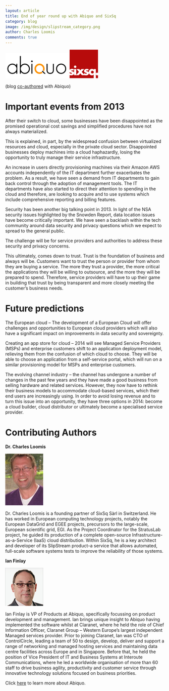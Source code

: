 ```yaml
---
layout: article
title: End of year round up with Abiquo and SixSq
category: blog
image: /img/design/slipstream_category.png
author: Charles Loomis
comments: true
---
```


![Abiquo](/img/content/logo_abiquo.jpg "Abiquo logo")
![SixSq](/img/design/logo_clean.png "SixSq logo")

(blog [co-authored](http://www.abiquo.com/2013/12/18/end-year-round-abiquo-sixsq/) with Abiquo)

Important events from 2013
=====

After their switch to cloud, some businesses have been disappointed as the promised operational cost savings and simplified  procedures have not always materialized.

This is explained, in part, by the widespread confusion between virtualized resources and cloud, especially in the private cloud sector.  Disappointed businesses deploy machines  into a cloud haphazardly, losing the opportunity to truly manage their service infrastructure.

An increase in users directly provisioning machines via their Amazon AWS accounts independently of the IT department further exacerbates the problem. As a result, we have seen a demand from IT departments to gain back control through the adoption of management tools. The IT departments have also started to direct their attention to spending in the cloud and therefore, are looking to acquire and to use systems which include comprehensive reporting and billing features.

Security has been another big talking point in 2013. In light of the NSA security issues highlighted by the Snowden Report, data location issues have become critically important.  We have seen a backlash within the tech community around data security and privacy questions which we expect to spread to the general public.

The challenge will be for service providers and authorities to address these security and privacy concerns.

This ultimately, comes down to trust. Trust is the foundation of business and always will be. Customers want to trust the person or provider from whom they are buying a service. The more they trust a provider, the more critical the applications they will be willing to outsource, and the more they will be prepared to spend. Therefore, service providers will have to up their game in building that trust by being transparent and more closely meeting the customer’s business needs.

Future predictions
=====

The European cloud – The development of a European Cloud will offer challenges and opportunities to European cloud providers which will also have a significant impact on improvements in data security and sovereignty.

Creating an app store for cloud – 2014 will see Managed Service Providers (MSPs) and enterprise customers shift to an application deployment model, relieving them from the confusion of which cloud to choose. They will be able to choose an application from a self-service portal, which will run on a similar provisioning model for MSPs and enterprise customers.

The evolving channel industry – the channel has undergone a number of changes in the past few years and they have made a good business from selling hardware and related services. However, they now have to rethink their business models to accommodate cloud-based services, which their end users are increasingly using. In order to avoid losing revenue and to turn this issue into an opportunity, they have three options in 2014: become a cloud builder, cloud distributor or ultimately become a specialised service provider.

 

Contributing Authors
=====

**Dr. Charles Loomis**

![loomis](/img/content/loomis-headshot.jpg "loomis")

Dr. Charles Loomis is a founding partner of SixSq Sàrl in Switzerland.  He has worked in European computing technology projects, notably the European DataGrid and EGEE projects, precursors to the large-scale, European scientific grid, EGI.  As the Project Coordinator for the StratusLab project, he guided its production of a complete open-source Infrastructure-as-a-Service (IaaS) cloud distribution.  Within SixSq, he is a key architect and developer of its SlipStream product–a service that allows automated, full-scale software systems tests to improve the reliability of those systems.


**Ian Finlay**

![finlay](/img/content/ian-finlay-abiquo-headshot.png "finlay")

Ian Finlay is VP of Products at Abiquo, specifically focussing on product development and management.
Ian brings unique insight to Abiquo having implemented the software whilst at Claranet, where he held the role of Chief Information Officer, Claranet Group – Western Europe’s largest independent Managed services provider.
Prior to joining Claranet, Ian was CTO of ControlCircle, leading a team of 50 to design, develop, deliver and support a range of networking and managed hosting services and maintaining data centre facilities across Europe and in Singapore.
Before that, he held the position of Vice President of IT and Business Systems at Interoute Communications, where he led a worldwide organisation of more than 60 staff to drive business agility, productivity and customer service through innovative technology solutions focused on business priorities.

Click [here](http://abiquo.com) to learn more about Abiquo.
